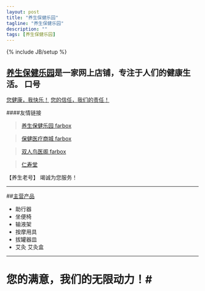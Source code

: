 ```yaml
---
layout: post
title: "养生保健乐园"
tagline: "养生保健乐园"
description: ""
tags: [养生保健乐园]
---
```

{% include JB/setup %}

[养生保健乐园][]是一家网上店铺，专注于人们的健康生活。
口号
-----
[您健康，我快乐！]   [您的信任，我们的责任！]


####友情链接
>[养生保健乐园 farbox][]

>[保健医疗商城 farbox][]

>[双人鸟医阁 farbox][]

>[仁寿堂][]
  
  【养生老号】 竭诚为您服务！

---  
##[主营产品][]
- 助行器
- 坐便椅
- 输液架
- 按摩用具
- 拔罐器皿
- 艾灸 艾灸盒
---

   # **您的满意，我们的无限动力！**#


[养生保健乐园]: http://www.1688.com/company/tb-670031646.html
[您健康，我快乐！]: http://blog.sina.com.cn/s/blog_97aabf1501012of2.html
[您的信任，我们的责任！]: http://yangshenglaohao.farbox.com/
[养生保健乐园 farbox]:http://yshbj.farbox.com/
[保健医疗商城 farbox]:http://bjylshop.farbox.com/
[双人鸟医阁 farbox]:http://shrnyg.farbox.com/
[仁寿堂]:http://www.sbcniv.jcloudec.com/
[主营产品]:http://yangshengbaojian.taobao.com/
